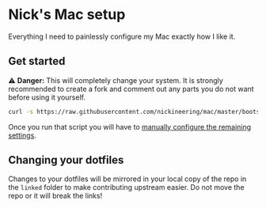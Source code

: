 # Nick's Mac setup

Everything I need to painlessly configure my Mac exactly how I like it.

## Get started

⚠️ **Danger:** This will completely change your system. It is strongly recommended to
create a fork and comment out any parts you do not want before using it yourself.

```bash
curl -s https://raw.githubusercontent.com/nickineering/mac/master/bootstrap.sh | /bin/bash
```

Once you run that script you will have to
[manually configure the remaining settings](MANUAL_STEPS.md).

## Changing your dotfiles

Changes to your dotfiles will be mirrored in your local copy of the repo in the `linked`
folder to make contributing upstream easier. Do not move the repo or it will break the
links!

